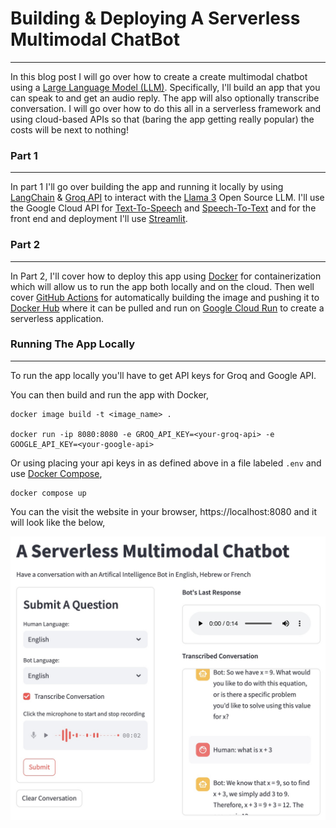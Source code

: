 # Building & Deploying A Serverless Multimodal ChatBot 
------------------------------------------------------

In this blog post I will go over how to create a create multimodal chatbot using a [Large Language Model (LLM)](https://en.wikipedia.org/wiki/Large_language_model). Specifically, I'll build an app that you can speak to and get an audio reply. The app will also optionally transcribe conversation. I will go over how to do this all in a serverless framework and using cloud-based APIs so that (baring the app getting really popular) the costs will be next to nothing! 

### Part 1
------------
In part 1 I'll go over building the app and running it locally by using [LangChain](https://www.langchain.com/) & [Groq API](https://groq.com/) to interact with the [Llama 3](https://ai.meta.com/blog/meta-llama-3/) Open Source LLM. I'll use the Google Cloud API for [Text-To-Speech](https://cloud.google.com/text-to-speech?hl=en) and [Speech-To-Text](https://cloud.google.com/speech-to-text/?hl=en) and for the front end and deployment I'll use [Streamlit](https://streamlit.io/).


### Part 2
------------
In Part 2, I'll cover how to deploy this app using [Docker](https://www.docker.com/) for containerization which will allow us to run the app both locally and on the cloud. Then well cover [GitHub Actions](https://github.com/features/actions) for automatically building the image and pushing it to [Docker Hub](https://hub.docker.com/) where it can be pulled and run on [Google Cloud Run](https://cloud.google.com/run) to create a serverless application.

### Running The App Locally
--------------------------------------
To run the app locally you'll have to get API keys for Groq and Google API.

You can then build and run the app with Docker,

    docker image build -t <image_name> .

    docker run -ip 8080:8080 -e GROQ_API_KEY=<your-groq-api> -e GOOGLE_API_KEY=<your-google-api>

Or using placing your api keys in as defined above in a file labeled `.env` and use [Docker Compose](https://docs.docker.com/compose/),

    docker compose up 

You can the visit the website in your browser, https://localhost:8080 and it will look like the below,

![notebooks/images/ui.jpg](notebooks/images/ui.jpg)

